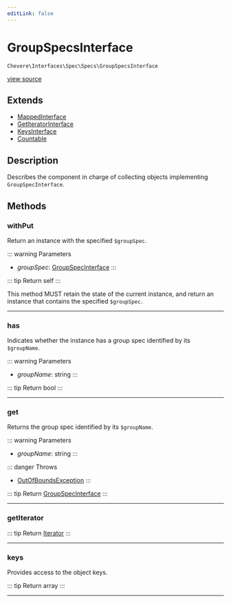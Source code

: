 ```yaml
---
editLink: false
---
```


# GroupSpecsInterface

`Chevere\Interfaces\Spec\Specs\GroupSpecsInterface`

[view source](https://github.com/chevere/chevere/blob/main/src/Chevere/Interfaces/Spec/Specs/GroupSpecsInterface.php)

## Extends

- [MappedInterface](../../DataStructure/MappedInterface.md)
- [GetIteratorInterface](../../DataStructure/GetIteratorInterface.md)
- [KeysInterface](../../DataStructure/KeysInterface.md)
- [Countable](https://www.php.net/manual/class.countable)

## Description

Describes the component in charge of collecting objects implementing `GroupSpecInterface`.

## Methods

### withPut

Return an instance with the specified `$groupSpec`.

::: warning Parameters
- *groupSpec*: [GroupSpecInterface](./GroupSpecInterface.md)
:::

::: tip Return
self
:::

This method MUST retain the state of the current instance, and return
an instance that contains the specified `$groupSpec`.

---

### has

Indicates whether the instance has a group spec identified by its `$groupName`.

::: warning Parameters
- *groupName*: string
:::

::: tip Return
bool
:::

---

### get

Returns the group spec identified by its `$groupName`.

::: warning Parameters
- *groupName*: string
:::

::: danger Throws
- [OutOfBoundsException](../../../Exceptions/Core/OutOfBoundsException.md) 
:::

::: tip Return
[GroupSpecInterface](./GroupSpecInterface.md)
:::

---

### getIterator

::: tip Return
[Iterator](https://www.php.net/manual/class.iterator)
:::

---

### keys

Provides access to the object keys.

::: tip Return
array
:::

---
